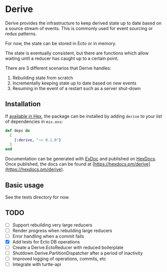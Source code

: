 # Derive

Derive provides the infrastructure to keep derived state up to date based on a source stream of events.
This is commonly used for event sourcing or redux patterns.

For now, the state can be stored in Ecto or in memory.

The state is eventually consistent, but there are functions which allow waiting until a reducer has caught up
to a certain point.

There are 3 different scenarios that Derive handles:

1. Rebuilding state from scratch
2. Incrementally keeping state up to date based on new events
3. Resuming in the event of a restart such as a server shut-down

## Installation

If [available in Hex](https://hex.pm/docs/publish), the package can be installed
by adding `derive` to your list of dependencies in `mix.exs`:

```elixir
def deps do
  [
    {:derive, "~> 0.1.0"}
  ]
end
```

Documentation can be generated with [ExDoc](https://github.com/elixir-lang/ex_doc)
and published on [HexDocs](https://hexdocs.pm). Once published, the docs can
be found at [https://hexdocs.pm/derive](https://hexdocs.pm/derive).

## Basic usage

See the tests directory for now.

## TODO

- [ ] Support rebuilding very large reducers
- [ ] Render progress when rebuilding large reducers
- [ ] Error handling when a commit fails
- [x] Add tests for Ecto DB operations
- [ ] Create a Derive.EctoReducer with reduced boilerplate
- [ ] Shutdown Derive.PartitionDispatcher after a period of inactivity
- [ ] Improved logging of operations, commits, etc
- [ ] Integrate with turtle-api
